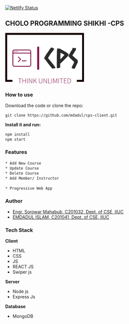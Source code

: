 [![Netlify Status](https://api.netlify.com/api/v1/badges/9c64bf85-8878-4431-bc45-b08b50b66241/deploy-status)](https://app.netlify.com/sites/cps22/deploys)

## CHOLO PROGRAMMING SHIKHI -CPS

<img src='src/img/logo-no-background.png' width='50%'>

### How to use
Download the code or clone the repo:

	git clone https://github.com/mdadul/cps-client.git


**Install it and run:**

	npm install
	npm start





### Features 
	* Add New Course 
	* Update Course
	* Delete Course 
	* Add Member/ Instructor 

	* Progressive Web App 
### Author
- [Engr. Sorowar Mahabub, C201032, Dept. of CSE, IIUC](https://github.com/sorowar-cse)
- [EMDADUL ISLAM, C201041, Dept. of CSE, IIUC](https://github.com/mdadul/)

### Tech Stack
**Client** 
- HTML
- CSS
- JS
- REACT JS
- Swiper js
	
**Server** 
- Node js
- Express Js
	
**Database**
- MongoDB

